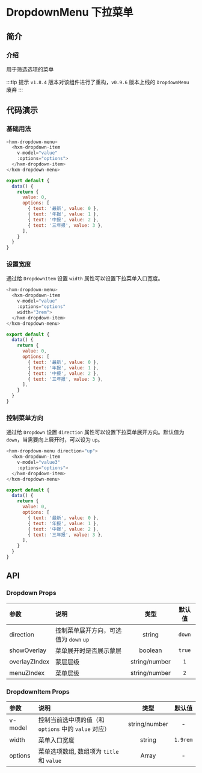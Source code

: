 # DropdownMenu 下拉菜单 <Badge text="1.8.4+" />

## 简介

<card>

### 介绍
用于筛选选项的菜单

:::tip 提示
`v1.8.4` 版本对该组件进行了重构，`v0.9.6` 版本上线的 `DropdownMenu` 废弃
:::

</card>

## 代码演示

<card>

### 基础用法

```javascript
<hxm-dropdown-menu>
  <hxm-dropdown-item
    v-model="value"
    :options="options">
  </hxm-dropdown-item>
</hxm-dropdown-menu>

export default {
  data() {
    return {
      value: 0,
      options: [
        { text: '最新', value: 0 },
        { text: '年报', value: 1 },
        { text: '中报', value: 2 },
        { text: '三年报', value: 3 },
      ],
    }
  }
}
```
</card>

<card>

### 设置宽度

通过给 `DropdownItem` 设置 `width` 属性可以设置下拉菜单入口宽度。

```javascript
<hxm-dropdown-menu>
  <hxm-dropdown-item
    v-model="value"
    :options="options"
    width="3rem">
  </hxm-dropdown-item>
</hxm-dropdown-menu>

export default {
  data() {
    return {
      value: 0,
      options: [
        { text: '最新', value: 0 },
        { text: '年报', value: 1 },
        { text: '中报', value: 2 },
        { text: '三年报', value: 3 },
      ],
    }
  }
}
```
</card>

<card>

### 控制菜单方向

通过给 `Dropdown` 设置 `direction` 属性可以设置下拉菜单展开方向。默认值为 `down`，当需要向上展开时，可以设为 `up`。

```javascript
<hxm-dropdown-menu direction="up">
  <hxm-dropdown-item
    v-model="value3"
    :options="options">
  </hxm-dropdown-item>
</hxm-dropdown-menu>

export default {
  data() {
    return {
      value: 0,
      options: [
        { text: '最新', value: 0 },
        { text: '年报', value: 1 },
        { text: '中报', value: 2 },
        { text: '三年报', value: 3 },
      ],
    }
  }
}
```
</card>

## API

<card>

### Dropdown Props

| 参数 | 说明 | 类型 | 默认值 |
|:---|:---|:---:|:---:|
| direction | 控制菜单展开方向，可选值为 `down` `up` | string | `down` |
| showOverlay | 菜单展开时是否展示蒙层 | boolean | `true` |
| overlayZIndex | 蒙层层级 | string/number | `1` |
| menuZIndex | 菜单层级 | string/number | `2` |

</card>

<card>

### DropdownItem Props

| 参数 | 说明 | 类型 | 默认值 |
|:---|:---|:---:|:---:|
| v-model | 控制当前选中项的值（和 `options` 中的 `value` 对应） | string/number | - |
| width | 菜单入口宽度 | string | `1.9rem` |
| options | 菜单选项数组, 数组项为 `title` 和 `value` | Array | - |

</card>

<demo />